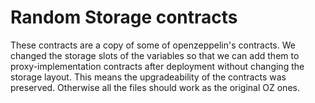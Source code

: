 # Random Storage contracts

These contracts are a copy of some of openzeppelin's contracts.
We changed the storage slots of the variables so that we can add them to proxy-implementation contracts after deployment without changing
the storage layout. This means the upgradeability of the contracts was preserved.
Otherwise all the files should work as the original OZ ones.
